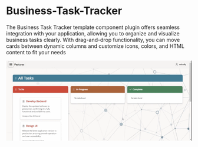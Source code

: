 # Business-Task-Tracker
The Business Task Tracker template component plugin offers seamless  integration with your application, allowing you to organize and visualize  business tasks clearly. With drag-and-drop functionality, you can move  cards between dynamic columns and customize icons, colors, and HTML  content to fit your needs 


![Description of the image](/preview.gif)
